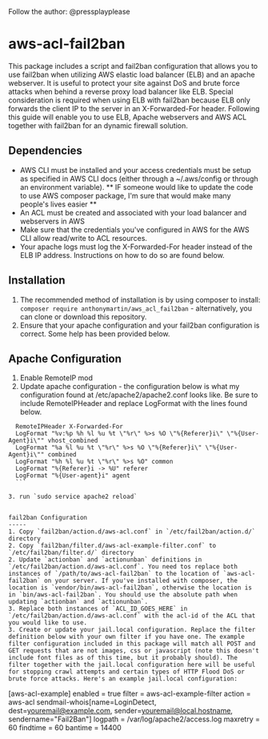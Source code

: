 Follow the author: @pressplayplease

# aws-acl-fail2ban
This package includes a script and fail2ban configuration that allows you to use fail2ban when utilizing AWS elastic load balancer (ELB) and an apache webserver. It is useful to protect your site against DoS and brute force attacks when behind a reverse proxy load balancer like ELB. Special consideration is required when using ELB with fail2ban because ELB only forwards the client IP to the server in an X-Forwarded-For header. Following this guide will enable you to use ELB, Apache webservers and AWS ACL together with fail2ban for an dynamic firewall solution.

Dependencies
------
* AWS CLI must be installed and your access credentials must be setup as specified in AWS CLI docs (either through a ~/.aws/config or through an environment variable). ** IF someone would like to update the code to use AWS composer package, I'm sure that would make many people's lives easier **
* An ACL must be created and associated with your load balancer and webservers in AWS
* Make sure that the credentials you've configured in AWS for the AWS CLI allow read/write to ACL resources.
* Your apache logs must log the X-Forwarded-For header instead of the ELB IP address. Instructions on how to do so are found below.

Installation
-----
1. The recommended method of installation is by using composer to install: `composer require anthonymartin/aws_acl_fail2ban` - alternatively, you can clone or download this repository.
2. Ensure that your apache configuration and your fail2ban configuration is correct. Some help has been provided below.

Apache Configuration
------
1. Enable RemoteIP mod
2. Update apache configuration - the configuration below is what my configuration found at /etc/apache2/apache2.conf looks like. Be sure to include RemoteIPHeader and replace LogFormat with the lines found below.
  
  ```
    RemoteIPHeader X-Forwarded-For
    LogFormat "%v:%p %h %l %u %t \"%r\" %>s %O \"%{Referer}i\" \"%{User-Agent}i\"" vhost_combined
    LogFormat "%a %l %u %t \"%r\" %>s %O \"%{Referer}i\" \"%{User-Agent}i\"" combined
    LogFormat "%h %l %u %t \"%r\" %>s %O" common
    LogFormat "%{Referer}i -> %U" referer
    LogFormat "%{User-agent}i" agent
    ```

3. run `sudo service apache2 reload`
 

fail2ban Configuration
-----
1. Copy `fail2ban/action.d/aws-acl.conf` in `/etc/fail2ban/action.d/` directory
2. Copy `fail2ban/filter.d/aws-acl-example-filter.conf` to `/etc/fail2ban/filter.d/` directory
2. Update `actionban` and `actionunban` definitions in `/etc/fail2ban/action.d/aws-acl.conf`. You need tos replace both instances of `/path/to/aws-acl-fail2ban` to the location of `aws-acl-fail2ban` on your server. If you've installed with composer, the location is `vendor/bin/aws-acl-fail2ban`, otherwise the location is in `bin/aws-acl-fail2ban`. You should use the absolute path when updating `actionban` and `actionunban`.
3. Replace both instances of `ACL_ID_GOES_HERE` in `/etc/fail2ban/action.d/aws-acl.conf` with the acl-id of the ACL that you would like to use.
3. Create or update your jail.local configuration. Replace the filter definition below with your own filter if you have one. The example filter configuration included in this package will match all POST and GET requests that are not images, css or javascript (note this doesn't include font files as of this time, but it probably should). The filter together with the jail.local configuration here will be useful for stopping crawl attempts and certain types of HTTP Flood DoS or brute force attacks. Here's an example jail.local configuration:
  
  ```
  [aws-acl-example]
  enabled = true
  filter = aws-acl-example-filter
  action = aws-acl
    sendmail-whois[name=LoginDetect, dest=youremail@example.com, sender=youremail@local.hostname, sendername="Fail2Ban"]
  logpath = /var/log/apache2/access.log
  maxretry = 60
  findtime = 60
  bantime = 14400
  ```
  
